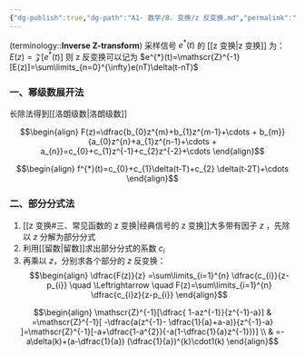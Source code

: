 ```yaml
---
{"dg-publish":true,"dg-path":"A1- 数学/8. 变换/z 反变换.md","permalink":"/A1- 数学/8. 变换/z 反变换/","dgPassFrontmatter":true,"noteIcon":"","created":"2024-10-08T17:05:15.000+08:00","updated":"2025-04-18T00:32:59.311+08:00"}
---
```



(terminology::**Inverse Z-transform**)
采样信号 $e^{*}(t)$ 的 [[z 变换\|z 变换]] 为：$E(z)=\mathscr{Z}[e^{*}(t)]$
则 z 反变换可以记为 $e^{*}(t)=\mathscr{Z}^{-1}[E(z)]=\sum\limits_{n=0}^{\infty}e(nT)\delta(t-nT)$

### 一、幂级数展开法
长除法得到[[洛朗级数\|洛朗级数]]

$$\begin{align}
F(z)=\dfrac{b_{0}z^{m}+b_{1}z^{m-1}+\cdots + b_{m}}{a_{0}z^{n}+a_{1}z^{n-1}+\cdots + a_{n}}=c_{0}+c_{1}z^{-1}+c_{2}z^{-2}+\cdots 
\end{align}$$

$$\begin{align}
f^{*}(t)=c_{0}+c_{1}\delta(t-T)+c_{2} \delta(t-2T)+\cdots 
\end{align}$$

### 二、部分分式法
1.  [[z 变换#三、常见函数的 z 变换\|经典信号的 z 变换]]大多带有因子 $z$  ，先除以 $z$  分解为部分分式
2. 利用[[留数\|留数]]求出部分分式的系数 $c_{i}$
3. 再乘以 $z$，分别求各个部分的 $z$ 反变换：
$$\begin{align}
\dfrac{F(z)}{z} =\sum\limits_{i=1}^{n} \dfrac{c_{i}}{z-p_{i}} \quad  \Leftrightarrow \quad F(z)=\sum\limits_{i=1}^{n} \dfrac{c_{i}z}{z-p_{i}} 
\end{align}$$

$$\begin{align}
\mathscr{Z}^{-1}[\dfrac{ 1-az^{-1}}{z^{-1}-a}] & =\mathscr{Z}^{-1}[  -\dfrac{a(z^{-1}- \dfrac{1}{a}+a-a)}{z^{-1}-a} ]=\mathscr{Z}^{-1}[-a+\dfrac{1-a^{2}}{-a(1-\dfrac{1}{a}z^{-1})}] \\
 & =-a\delta(k)+(a-\dfrac{1}{a}) (\dfrac{1}{a})^{k}\cdot1(k)
\end{align}$$


